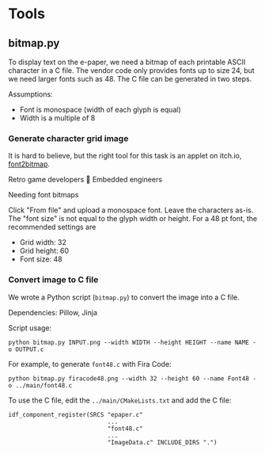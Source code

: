 # Tools

## bitmap.py

To display text on the e-paper, we need a bitmap of each printable ASCII
character in a C file. The vendor code only provides fonts up to size 24,
but we need larger fonts such as 48. The C file can be generated in two
steps.

Assumptions:

- Font is monospace (width of each glyph is equal)
- Width is a multiple of 8

### Generate character grid image

It is hard to believe, but the right tool for this task is an applet on
itch.io, [font2bitmap](https://stmn.itch.io/font2bitmap).

Retro game developers 🤝 Embedded engineers

Needing font bitmaps

Click "From file" and upload a monospace font. Leave the characters as-is.
The "font size" is not equal to the glyph width or height. For a 48 pt
font, the recommended settings are

- Grid width: 32
- Grid height: 60
- Font size: 48

### Convert image to C file

We wrote a Python script (`bitmap.py`) to convert the image into a C file.

Dependencies: Pillow, Jinja

Script usage:

```
python bitmap.py INPUT.png --width WIDTH --height HEIGHT --name NAME -o OUTPUT.c
```

For example, to generate `font48.c` with Fira Code:

```
python bitmap.py firacode48.png --width 32 --height 60 --name Font48 -o ../main/font48.c
```

To use the C file, edit the `../main/CMakeLists.txt` and add the C file:

```
idf_component_register(SRCS "epaper.c"
                            ...
                            "font48.c"
                            ...
                            "ImageData.c" INCLUDE_DIRS ".")
```
